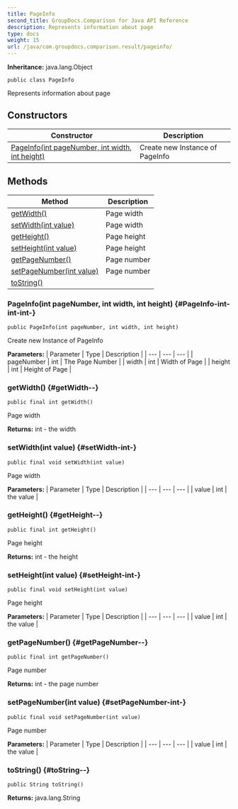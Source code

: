 ```yaml
---
title: PageInfo
second_title: GroupDocs.Comparison for Java API Reference
description: Represents information about page
type: docs
weight: 15
url: /java/com.groupdocs.comparison.result/pageinfo/
---
```

**Inheritance:**
java.lang.Object
```
public class PageInfo
```

Represents information about page
## Constructors

| Constructor | Description |
| --- | --- |
| [PageInfo(int pageNumber, int width, int height)](#PageInfo-int-int-int-) | Create new Instance of PageInfo |
## Methods

| Method | Description |
| --- | --- |
| [getWidth()](#getWidth--) | Page width |
| [setWidth(int value)](#setWidth-int-) | Page width |
| [getHeight()](#getHeight--) | Page height |
| [setHeight(int value)](#setHeight-int-) | Page height |
| [getPageNumber()](#getPageNumber--) | Page number |
| [setPageNumber(int value)](#setPageNumber-int-) | Page number |
| [toString()](#toString--) |  |
### PageInfo(int pageNumber, int width, int height) {#PageInfo-int-int-int-}
```
public PageInfo(int pageNumber, int width, int height)
```


Create new Instance of PageInfo

**Parameters:**
| Parameter | Type | Description |
| --- | --- | --- |
| pageNumber | int | The Page Number |
| width | int | Width of Page |
| height | int | Height of Page |

### getWidth() {#getWidth--}
```
public final int getWidth()
```


Page width

**Returns:**
int - the width
### setWidth(int value) {#setWidth-int-}
```
public final void setWidth(int value)
```


Page width

**Parameters:**
| Parameter | Type | Description |
| --- | --- | --- |
| value | int | the value |

### getHeight() {#getHeight--}
```
public final int getHeight()
```


Page height

**Returns:**
int - the height
### setHeight(int value) {#setHeight-int-}
```
public final void setHeight(int value)
```


Page height

**Parameters:**
| Parameter | Type | Description |
| --- | --- | --- |
| value | int | the value |

### getPageNumber() {#getPageNumber--}
```
public final int getPageNumber()
```


Page number

**Returns:**
int - the page number
### setPageNumber(int value) {#setPageNumber-int-}
```
public final void setPageNumber(int value)
```


Page number

**Parameters:**
| Parameter | Type | Description |
| --- | --- | --- |
| value | int | the value |

### toString() {#toString--}
```
public String toString()
```




**Returns:**
java.lang.String
